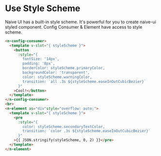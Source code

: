# Use Style Scheme
Naive UI has a built-in style scheme. It's powerful for you to create naive-ui styled component. Config Consumer & Element have access to style scheme.
```html
<n-config-consumer>
  <template v-slot="{ styleScheme }">
    <button
      :style="{
        fontSize: '14px',
        padding: '8px',
        borderColor: styleScheme.primaryColor,
        backgroundColor: 'transparent',
        color: styleScheme.warningColor,
        transition: `all .3s ${styleScheme.easeInOutCubicBezier}`
      }"
    >Cool!</button>
  </template>
</n-config-consumer>
<br>
<n-element as="div"style="overflow: auto;">
  <template v-slot="{ styleScheme }">
    <pre
      :style="{
        color: styleScheme.secondaryTextColor,
        transition: `color .3s ${styleScheme.easeInOutCubicBezier}`
      }"
    >{{ JSON.stringify(styleScheme, 0, 2) }}</pre>
  </template>
</n-element>
```